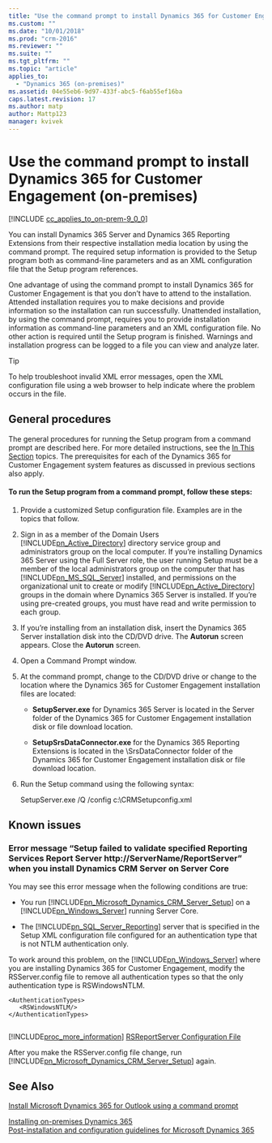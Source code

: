 ```yaml
---
title: "Use the command prompt to install Dynamics 365 for Customer Engagement (on-premises) | Microsoft Docs"
ms.custom: ""
ms.date: "10/01/2018"
ms.prod: "crm-2016"
ms.reviewer: ""
ms.suite: ""
ms.tgt_pltfrm: ""
ms.topic: "article"
applies_to: 
  - "Dynamics 365 (on-premises)"
ms.assetid: 04e55eb6-9d97-433f-abc5-f6ab55ef16ba
caps.latest.revision: 17
ms.author: matp
author: Mattp123
manager: kvivek
---
```

# Use the command prompt to install Dynamics 365 for Customer Engagement (on-premises) 

[!INCLUDE [cc_applies_to_on-prem-9_0_0](../includes/cc_applies_to_on-prem-9_0_0.md)]

You can install Dynamics 365 Server and Dynamics 365 Reporting Extensions from their respective installation media location by using the command prompt. The required setup information is provided to the Setup program both as command-line parameters and as an XML configuration file that the Setup program references.  
  
 One advantage of using the command prompt to install Dynamics 365 for Customer Engagement is that you don’t have to attend to the installation. Attended installation requires you to make decisions and provide information so the installation can run successfully. Unattended installation, by using the command prompt, requires you to provide installation information as command-line parameters and an XML configuration file. No other action is required until the Setup program is finished. Warnings and installation progress can be logged to a file you can view and analyze later.  
  
> [!TIP]
>  To help troubleshoot invalid XML error messages, open the XML configuration file using a web browser to help indicate where the problem occurs in the file.  
  
## General procedures  
 The general procedures for running the Setup program from a command prompt are described here. For more detailed instructions, see the [In This Section](use-command-prompt-install-dynamics-365-server.md#BKMK_section) topics. The prerequisites for each of the Dynamics 365 for Customer Engagement system features as discussed in previous sections also apply.  
  
#### To run the Setup program from a command prompt, follow these steps:  
  
1.  Provide a customized Setup configuration file. Examples are in the topics that follow.  
  
2.  Sign in as a member of the Domain Users [!INCLUDE[pn_Active_Directory](../includes/pn-active-directory.md)] directory service group and administrators group on the local computer. If you’re installing Dynamics 365 Server using the Full Server role, the user running Setup must be a member of the local administrators group on the computer that has [!INCLUDE[pn_MS_SQL_Server](../includes/pn-ms-sql-server.md)] installed, and permissions on the organizational unit to create or modify [!INCLUDE[pn_Active_Directory](../includes/pn-active-directory.md)] groups in the domain where Dynamics 365 Server is installed. If you’re using pre-created groups, you must have read and write permission to each group.  
  
3.  If you’re installing from an installation disk, insert the Dynamics 365 Server installation disk into the CD/DVD drive. The **Autorun** screen appears. Close the **Autorun** screen.  
  
4.  Open a Command Prompt window.  
  
5.  At the command prompt, change to the CD/DVD drive or change to the location where the Dynamics 365 for Customer Engagement installation files are located:  
  
    -   **SetupServer.exe** for Dynamics 365 Server is located in the Server folder of the Dynamics 365 for Customer Engagement installation disk or file download location.  
  
    -   **SetupSrsDataConnector.exe** for the Dynamics 365 Reporting Extensions is located in the \SrsDataConnector folder of the Dynamics 365 for Customer Engagement installation disk or file download location.    
  
6.  Run the Setup command using the following syntax:  
  
     SetupServer.exe /Q /config c:\CRMSetupconfig.xml  
  
## Known issues  
  
### Error message “Setup failed to validate specified Reporting Services Report Server http://ServerName/ReportServer” when you install Dynamics CRM Server on Server Core  
 You may see this error message when the following conditions are true:  
  
-   You run [!INCLUDE[pn_Microsoft_Dynamics_CRM_Server_Setup](../includes/pn-microsoft-dynamics-crm-server-setup.md)] on a [!INCLUDE[pn_Windows_Server](../includes/pn-windows-server.md)] running Server Core.  
  
-   The [!INCLUDE[pn_SQL_Server_Reporting](../includes/pn-sql-server-reporting.md)] server that is specified in the Setup XML configuration file configured for an authentication type that is not NTLM authentication only.  
  
 To work around this problem, on the [!INCLUDE[pn_Windows_Server](../includes/pn-windows-server.md)] where you are installing Dynamics 365 for Customer Engagement, modify the RSServer.config file to remove all authentication types so that the only authentication type is RSWindowsNTLM.  
  
```  
<AuthenticationTypes>     
   <RSWindowsNTLM/>  
</AuthenticationTypes>  
  
```  
  
 [!INCLUDE[proc_more_information](../includes/proc-more-information.md)] [RSReportServer Configuration File](/sql/reporting-services/report-server/rsreportserver-config-configuration-file?view=sql-server-2016)  
  
 After you make the RSServer.config file change, run [!INCLUDE[pn_Microsoft_Dynamics_CRM_Server_Setup](../includes/pn-microsoft-dynamics-crm-server-setup.md)] again.  
  
  
## See Also  
 [Install Microsoft Dynamics 365 for Outlook using a command prompt](../outlook-addin/admin-guide/install-using-command-prompt.md)   </br>
    
 [Installing on-premises Dynamics 365](installing-on-premises-dynamics-365.md)  </br>
 [Post-installation and configuration guidelines for Microsoft Dynamics 365](post-installation-configuration-guidelines-dynamics-365.md)

